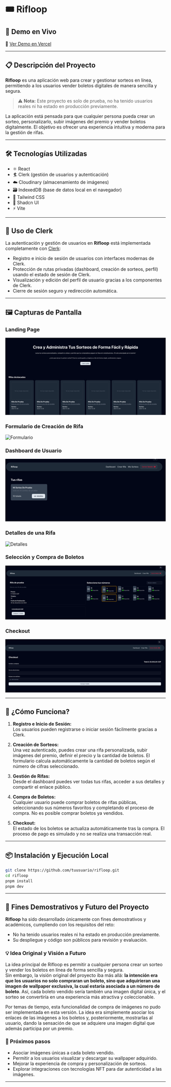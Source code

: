 # 🎟️ Rifloop

## 🚀 Demo en Vivo

🔗 [Ver Demo en Vercel](https://rifloop-web-app.vercel.app)

---

## 📋 Descripción del Proyecto

**Rifloop** es una aplicación web para crear y gestionar sorteos en línea, permitiendo a los usuarios vender boletos digitales de manera sencilla y segura.

> ⚠️ **Nota:** Este proyecto es solo de prueba, no ha tenido usuarios reales ni ha estado en producción previamente.

La aplicación está pensada para que cualquier persona pueda crear un sorteo, personalizarlo, subir imágenes del premio y vender boletos digitalmente. El objetivo es ofrecer una experiencia intuitiva y moderna para la gestión de rifas.

---

## 🛠️ Tecnologías Utilizadas

- ⚛️ React
- 🏄 Clerk (gestión de usuarios y autenticación)
- ☁️ Cloudinary (almacenamiento de imágenes)
- 🗃️ IndexedDB (base de datos local en el navegador)
- 💨 Tailwind CSS
- 🧩 Shadcn UI
- ⚡ Vite

---

## 👤 Uso de Clerk

La autenticación y gestión de usuarios en **Rifloop** está implementada completamente con [Clerk](https://clerk.com/):

- Registro e inicio de sesión de usuarios con interfaces modernas de Clerk.
- Protección de rutas privadas (dashboard, creación de sorteos, perfil) usando el estado de sesión de Clerk.
- Visualización y edición del perfil de usuario gracias a los componentes de Clerk.
- Cierre de sesión seguro y redirección automática.

---

## 🖼️ Capturas de Pantalla

### Landing Page

![Landing](./readme_images/landing.png)

### Formulario de Creación de Rifa

![Formulario](./readme_images/crear_sorteo_form.png)

### Dashboard de Usuario

![Dashboard](./readme_images/dashboard.png)

### Detalles de una Rifa

![Detalles](./readme_images/detalles_sorteo.png)

### Selección y Compra de Boletos

![Seleccion de boletos](./readme_images/comprar_boleto.png)

### Checkout

![Checkout o compra](./readme_images/checkout.png)

---

## 📝 ¿Cómo Funciona?

1. **Registro e Inicio de Sesión:**  
   Los usuarios pueden registrarse o iniciar sesión fácilmente gracias a Clerk.

2. **Creación de Sorteos:**  
   Una vez autenticado, puedes crear una rifa personalizada, subir imágenes del premio, definir el precio y la cantidad de boletos. El formulario calcula automáticamente la cantidad de boletos según el número de cifras seleccionado.

3. **Gestión de Rifas:**  
   Desde el dashboard puedes ver todas tus rifas, acceder a sus detalles y compartir el enlace público.

4. **Compra de Boletos:**  
   Cualquier usuario puede comprar boletos de rifas públicas, seleccionando sus números favoritos y completando el proceso de compra. No es posible comprar boletos ya vendidos.

5. **Checkout:**  
   El estado de los boletos se actualiza automáticamente tras la compra. El proceso de pago es simulado y no se realiza una transacción real.

---

## 📦 Instalación y Ejecución Local

```bash
git clone https://github.com/tuusuario/rifloop.git
cd rifloop
pnpm install
pnpm dev
```

---

## 🎯 Fines Demostrativos y Futuro del Proyecto

**Rifloop** ha sido desarrollado únicamente con fines demostrativos y académicos, cumpliendo con los requisitos del reto:

- No ha tenido usuarios reales ni ha estado en producción previamente.
- Su despliegue y código son públicos para revisión y evaluación.

### 💡 Idea Original y Visión a Futuro

La idea principal de Rifloop es permitir a cualquier persona crear un sorteo y vender los boletos en línea de forma sencilla y segura.  
Sin embargo, la visión original del proyecto iba más allá: **la intención era que los usuarios no solo compraran un boleto, sino que adquirieran una imagen de wallpaper exclusiva, la cual estaría asociada a un número de boleto**. Así, cada boleto vendido sería también una imagen digital única, y el sorteo se convertiría en una experiencia más atractiva y coleccionable.

Por temas de tiempo, esta funcionalidad de compra de imágenes no pudo ser implementada en esta versión. La idea era simplemente asociar los enlaces de las imágenes a los boletos y, posteriormente, mostrarlas al usuario, dando la sensación de que se adquiere una imagen digital que además participa por un premio.

### 🚀 Próximos pasos

- Asociar imágenes únicas a cada boleto vendido.
- Permitir a los usuarios visualizar y descargar su wallpaper adquirido.
- Mejorar la experiencia de compra y personalización de sorteos.
- Explorar integraciones con tecnologías NFT para dar autenticidad a las imágenes.

---
